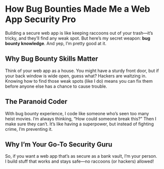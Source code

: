 # How Bug Bounties Made Me a Web App Security Pro

Building a secure web app is like keeping raccoons out of your trash—it’s tricky, and they’ll find any weak spot. But here’s my secret weapon: **bug bounty knowledge**. And yep, I’m pretty good at it.

## Why Bug Bounty Skills Matter
Think of your web app as a house. You might have a sturdy front door, but if your back window is wide open, guess what? Hackers are waltzing in. Knowing how to find those weak spots (like I do) means you can fix them before anyone else has a chance to cause trouble.

## The Paranoid Coder
With bug bounty experience, I code like someone who’s seen too many heist movies. I’m always thinking, “How could someone break this?” Then I make sure they can’t. It’s like having a superpower, but instead of fighting crime, I’m preventing it.

## Why I’m Your Go-To Security Guru
So, if you want a web app that’s as secure as a bank vault, I’m your person. I build stuff that works and stays safe—no raccoons (or hackers) allowed!

